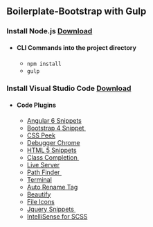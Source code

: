 ## Boilerplate-Bootstrap with Gulp

### Install Node.js <a href="https://nodejs.org/en/download/">Download</a>
-   #### CLI Commands into the project directory
    - <code>npm install</code>
    - <code>gulp</code>
  
### Install Visual Studio Code <a href="https://code.visualstudio.com/download">Download</a>
-   #### Code Plugins
    - <a href="https://marketplace.visualstudio.com/items?itemName=Mikael.Angular-BeastCode">Angular 6 Snippets</a><br /> 
    - <a href="https://marketplace.visualstudio.com/items?itemName=thekalinga.bootstrap4-vscode">Bootstrap 4 Snippet <img src="https://www.iconsdb.com/icons/preview/red/square-ios-app-xxl.png" width="15px" height="10px" ></a><br /> 
    - <a href="https://marketplace.visualstudio.com/items?itemName=pranaygp.vscode-css-peek">CSS Peek</a><br /> 
    - <a href="https://marketplace.visualstudio.com/items?itemName=msjsdiag.debugger-for-chrome"> Debugger Chrome</a><br /> 
    - <a href="https://marketplace.visualstudio.com/items?itemName=abusaidm.html-snippets">HTML 5 Snippets</a><br /> 
    - <a href="https://marketplace.visualstudio.com/items?itemName=Zignd.html-css-class-completion">Class Completion <img src="https://www.iconsdb.com/icons/preview/red/square-ios-app-xxl.png" width="15px" height="10px" ></a><br /> 
    - <a href="https://marketplace.visualstudio.com/items?itemName=ritwickdey.LiveServer">Live Server</a><br /> 
    - <a href="https://marketplace.visualstudio.com/items?itemName=christian-kohler.path-intellisense">Path Finder <img src="https://www.iconsdb.com/icons/preview/red/square-ios-app-xxl.png" width="15px" height="10px" ></a><br /> 
    - <a href="https://marketplace.visualstudio.com/items?itemName=formulahendry.terminal">Terminal</a><br />
    - <a href="https://marketplace.visualstudio.com/items?itemName=formulahendry.auto-rename-tag">Auto Rename Tag</a><br />
    - <a href="https://marketplace.visualstudio.com/items?itemName=HookyQR.beautify">Beautify</a><br />
    - <a href="https://marketplace.visualstudio.com/items?itemName=file-icons.file-icons">File Icons</a><br />
    - <a href="https://marketplace.visualstudio.com/items?itemName=donjayamanne.jquerysnippets">Jquery Snippets <img src="https://www.iconsdb.com/icons/preview/red/square-ios-app-xxl.png" width="15px" height="10px" ></a><br />
    - <a href="https://marketplace.visualstudio.com/items?itemName=mrmlnc.vscode-scss">IntelliSense for SCSS</a><br />
    
